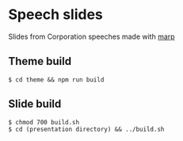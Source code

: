 # Speech slides

Slides from Corporation speeches made with [marp](https://github.com/marp-team/marp)

## Theme build

	$ cd theme && npm run build

## Slide build

	$ chmod 700 build.sh
	$ cd (presentation directory) && ../build.sh

